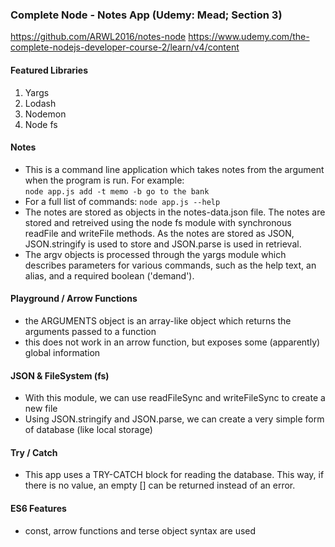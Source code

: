 ### Complete Node - Notes App (Udemy: Mead; Section 3)

https://github.com/ARWL2016/notes-node 
https://www.udemy.com/the-complete-nodejs-developer-course-2/learn/v4/content 

#### Featured Libraries   
1. Yargs 
2. Lodash  
3. Nodemon  
4. Node fs

#### Notes
- This is a command line application which takes notes from the argument when the program is run. For example:   
`node app.js add -t memo -b go to the bank`  
- For a full list of commands: `node app.js --help`
- The notes are stored as objects in the notes-data.json file. The notes are stored and retreived using the node fs module with synchronous readFile and writeFile methods. As the notes are stored as JSON, JSON.stringify is used to store and JSON.parse is used in retrieval. 
- The argv objects is processed through the yargs module which describes parameters for various commands, such as the help text, an alias, and a required boolean ('demand').

#### Playground / Arrow Functions 
- the ARGUMENTS object is an array-like object which returns the arguments passed to a function  
- this does not work in an arrow function, but exposes some (apparently) global information

#### JSON & FileSystem (fs)
- With this module, we can use readFileSync and writeFileSync to create a new file 
- Using JSON.stringify and JSON.parse, we can create a very simple form of database (like local storage) 

#### Try / Catch 
- This app uses  a TRY-CATCH block for reading the database. This way, if there is no value, an empty [] can be returned instead of an error. 

#### ES6 Features 
- const, arrow functions and terse object syntax are used

